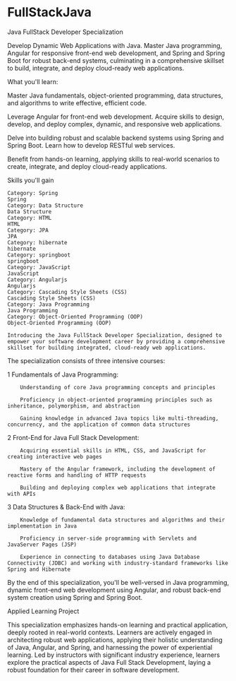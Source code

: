 # FullStackJava

Java FullStack Developer Specialization

Develop Dynamic Web Applications with Java. Master Java programming, Angular for responsive front-end web development, and Spring and Spring Boot for robust back-end systems, culminating in a comprehensive skillset to build, integrate, and deploy cloud-ready web applications.

What you'll learn:

Master Java fundamentals, object-oriented programming, data structures, and algorithms to write effective, efficient code. 

Leverage Angular for front-end web development. Acquire skills to design, develop, and deploy complex, dynamic, and responsive web applications.

Delve into building robust and scalable backend systems using Spring and Spring Boot. Learn how to develop RESTful web services.

Benefit from hands-on learning, applying skills to real-world scenarios to create, integrate, and deploy cloud-ready applications. 

Skills you'll gain

    Category: Spring
    Spring
    Category: Data Structure
    Data Structure
    Category: HTML
    HTML
    Category: JPA
    JPA
    Category: hibernate
    hibernate
    Category: springboot
    springboot
    Category: JavaScript
    JavaScript
    Category: Angularjs
    Angularjs
    Category: Cascading Style Sheets (CSS)
    Cascading Style Sheets (CSS)
    Category: Java Programming
    Java Programming
    Category: Object-Oriented Programming (OOP)
    Object-Oriented Programming (OOP)

    Introducing the Java FullStack Developer Specialization, designed to empower your software development career by providing a comprehensive skillset for building integrated, cloud-ready web applications.

The specialization consists of three intensive courses:

 1   Fundamentals of Java Programming: 

        Understanding of core Java programming concepts and principles

        Proficiency in object-oriented programming principles such as inheritance, polymorphism, and abstraction

        Gaining knowledge in advanced Java topics like multi-threading, concurrency, and the application of common data structures

2    Front-End for Java Full Stack Development: 

        Acquiring essential skills in HTML, CSS, and JavaScript for creating interactive web pages

        Mastery of the Angular framework, including the development of reactive forms and handling of HTTP requests

        Building and deploying complex web applications that integrate with APIs

3    Data Structures & Back-End with Java: 

        Knowledge of fundamental data structures and algorithms and their implementation in Java

        Proficiency in server-side programming with Servlets and JavaServer Pages (JSP)

        Experience in connecting to databases using Java Database Connectivity (JDBC) and working with industry-standard frameworks like Spring and Hibernate

By the end of this specialization, you'll be well-versed in Java programming, dynamic front-end web development using Angular, and robust back-end system creation using Spring and Spring Boot.

Applied Learning Project

This specialization emphasizes hands-on learning and practical application, deeply rooted in real-world contexts. Learners are actively engaged in architecting robust web applications, applying their holistic understanding of Java, Angular, and Spring, and harnessing the power of experiential learning. Led by instructors with significant industry experience, learners explore the practical aspects of Java Full Stack Development, laying a robust foundation for their career in software development.  

